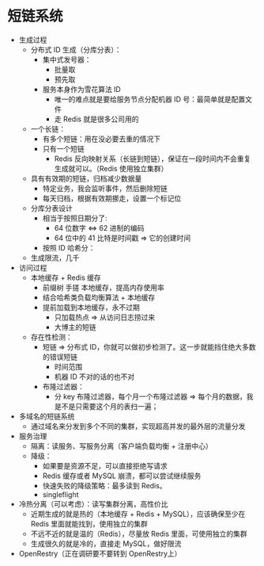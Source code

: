 # 短链系统
- 生成过程
    - 分布式 ID 生成（分库分表）： 
        - 集中式发号器：
            - 批量取
            - 预先取
        - 服务本身作为雪花算法 ID
            - 唯一的难点就是要给服务节点分配机器 ID 号：最简单就是配置文件
            - 走 Redis 就是很多公司用的
    - 一个长链：
        - 有多个短链：用在没必要去重的情况下
        - 只有一个短链
            - Redis 反向映射关系（长链到短链），保证在一段时间内不会重复生成就可以。（Redis 使用独立集群）
    - 具有有效期的短链，归档减少数据量
      - 特定业务，我会监听事件，然后删除短链
      - 每天归档，根据有效期挪走，设置一个标记位
    - 分库分表设计
      - 相当于按照日期分了: 
        - 64 位数字 <=> 62 进制的编码
        - 64 位中的 41 比特是时间戳 => 它的创建时间
      - 按照 ID 哈希分：
    - 生成限流，几千
- 访问过程
   - 本地缓存 + Redis 缓存
     - 前缀树 手搓 本地缓存，提高内存使用率
     - 结合哈希类负载均衡算法 + 本地缓存
     - 提前加载到本地缓存，永不过期
       - 只加载热点 => 从访问日志捞过来
       - 大博主的短链
   - 存在性检测：
     - 短链 => 分布式 ID，你就可以做初步检测了。这一步就能挡住绝大多数的错误短链
       - 时间范围
       - 机器 ID 不对的话的也不对
     - 布隆过滤器：
       - 分 key 布隆过滤器，每个月一个布隆过滤器 => 每个月的数据，我是不是只需要这个月的表扫一遍；
- 多域名的短链系统
    - 通过域名来分发到多个不同的集群，实现超高并发的最外层的流量分发
- 服务治理
    - 隔离：读服务、写服务分离（客户端负载均衡 + 注册中心）
    - 降级：
      - 如果要是资源不足，可以直接拒绝写请求
      - Redis 缓存或者 MySQL 崩溃，都可以尝试继续服务
      - 快速失败的降级策略：最多读到 Redis。
      - singleflight
- 冷热分离（可以考虑）：读写集群分离，高性价比
    - 近期生成的就是热的（本地缓存 + Redis + MySQL），应该确保至少在 Redis 里面就能找到，使用独立的集群
    - 不远不近的就是温的（Redis），尽量放 Redis 里面，可使用独立的集群
    - 生成很久的就是冷的，直接走 MySQL，做好限流
- OpenRestry（正在调研要不要转到 OpenRestry上）
